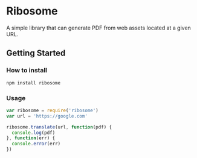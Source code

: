 # Ribosome

A simple library that can generate PDF from web assets located at a given URL.

## Getting Started

### How to install

```
npm install ribosome
```

### Usage

```js
var ribosome = require('ribosome')
var url = 'https://google.com'

ribosome.translate(url, function(pdf) {
  console.log(pdf)
}, function(err) {
  console.error(err)
})
```
